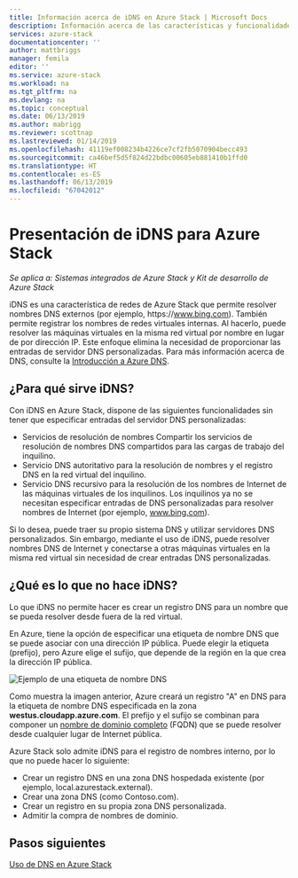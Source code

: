 ```yaml
---
title: Información acerca de iDNS en Azure Stack | Microsoft Docs
description: Información acerca de las características y funcionalidades de iDNS en Azure Stack
services: azure-stack
documentationcenter: ''
author: mattbriggs
manager: femila
editor: ''
ms.service: azure-stack
ms.workload: na
ms.tgt_pltfrm: na
ms.devlang: na
ms.topic: conceptual
ms.date: 06/13/2019
ms.author: mabrigg
ms.reviewer: scottnap
ms.lastreviewed: 01/14/2019
ms.openlocfilehash: 41119ef008234b4226ce7cf2fb5070904becc493
ms.sourcegitcommit: ca46bef5d5f824d22bdbc00605eb881410b1ffd0
ms.translationtype: HT
ms.contentlocale: es-ES
ms.lasthandoff: 06/13/2019
ms.locfileid: "67042012"
---
```

# <a name="introducing-idns-for-azure-stack"></a>Presentación de iDNS para Azure Stack

*Se aplica a: Sistemas integrados de Azure Stack y Kit de desarrollo de Azure Stack*

iDNS es una característica de redes de Azure Stack que permite resolver nombres DNS externos (por ejemplo, https:\//www.bing.com). También permite registrar los nombres de redes virtuales internas. Al hacerlo, puede resolver las máquinas virtuales en la misma red virtual por nombre en lugar de por dirección IP. Este enfoque elimina la necesidad de proporcionar las entradas de servidor DNS personalizadas. Para más información acerca de DNS, consulte la [Introducción a Azure DNS](https://docs.microsoft.com/azure/dns/dns-overview).

## <a name="what-does-idns-do"></a>¿Para qué sirve iDNS?

Con iDNS en Azure Stack, dispone de las siguientes funcionalidades sin tener que especificar entradas del servidor DNS personalizadas:

- Servicios de resolución de nombres Compartir los servicios de resolución de nombres DNS compartidos para las cargas de trabajo del inquilino.
- Servicio DNS autoritativo para la resolución de nombres y el registro DNS en la red virtual del inquilino.
- Servicio DNS recursivo para la resolución de los nombres de Internet de las máquinas virtuales de los inquilinos. Los inquilinos ya no se necesitan especificar entradas de DNS personalizadas para resolver nombres de Internet (por ejemplo, www.bing.com).

Si lo desea, puede traer su propio sistema DNS y utilizar servidores DNS personalizados. Sin embargo, mediante el uso de iDNS, puede resolver nombres DNS de Internet y conectarse a otras máquinas virtuales en la misma red virtual sin necesidad de crear entradas DNS personalizadas.

## <a name="what-doesnt-idns-do"></a>¿Qué es lo que no hace iDNS?

Lo que iDNS no permite hacer es crear un registro DNS para un nombre que se pueda resolver desde fuera de la red virtual.

En Azure, tiene la opción de especificar una etiqueta de nombre DNS que se puede asociar con una dirección IP pública. Puede elegir la etiqueta (prefijo), pero Azure elige el sufijo, que depende de la región en la que crea la dirección IP pública.

![Ejemplo de una etiqueta de nombre DNS](media/azure-stack-understanding-dns-in-tp2/image3.png)

Como muestra la imagen anterior, Azure creará un registro "A" en DNS para la etiqueta de nombre DNS especificada en la zona **westus.cloudapp.azure.com**. El prefijo y el sufijo se combinan para componer un [nombre de dominio completo](https://en.wikipedia.org/wiki/Fully_qualified_domain_name) (FQDN) que se puede resolver desde cualquier lugar de Internet pública.

Azure Stack solo admite iDNS para el registro de nombres interno, por lo que no puede hacer lo siguiente:

- Crear un registro DNS en una zona DNS hospedada existente (por ejemplo, local.azurestack.external).
- Crear una zona DNS (como Contoso.com).
- Crear un registro en su propia zona DNS personalizada.
- Admitir la compra de nombres de dominio.

## <a name="next-steps"></a>Pasos siguientes

[Uso de DNS en Azure Stack](azure-stack-dns.md)
